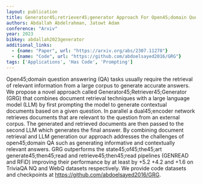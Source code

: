 ```yaml
---
layout: publication
title: Generator45;retriever45;generator Approach For Open45;domain Question Answering
authors: Abdallah Abdelrahman, Jatowt Adam
conference: "Arxiv"
year: 2023
bibkey: abdallah2023generator
additional_links:
  - {name: "Paper", url: "https://arxiv.org/abs/2307.11278"}
  - {name: "Code", url: "https://github.com/abdoelsayed2016/GRG"}
tags: ['Applications', 'Has Code', 'Prompting']
---
```

Open45;domain question answering (QA) tasks usually require the retrieval of relevant information from a large corpus to generate accurate answers. We propose a novel approach called Generator45;Retriever45;Generator (GRG) that combines document retrieval techniques with a large language model (LLM) by first prompting the model to generate contextual documents based on a given question. In parallel a dual45;encoder network retrieves documents that are relevant to the question from an external corpus. The generated and retrieved documents are then passed to the second LLM which generates the final answer. By combining document retrieval and LLM generation our approach addresses the challenges of open45;domain QA such as generating informative and contextually relevant answers. GRG outperforms the state45;of45;the45;art generate45;then45;read and retrieve45;then45;read pipelines (GENREAD and RFiD) improving their performance by at least by +5.2 +4.2 and +1.6 on TriviaQA NQ and WebQ datasets respectively. We provide code datasets and checkpoints at https://github.com/abdoelsayed2016/GRG.

